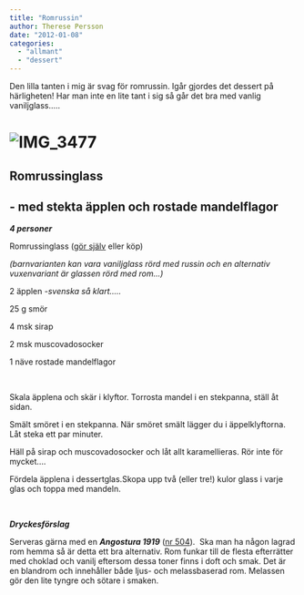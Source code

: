 ```yaml
---
title: "Romrussin"
author: Therese Persson
date: "2012-01-08"
categories: 
  - "allmant"
  - "dessert"
---
```


Den lilla tanten i mig är svag för romrussin. Igår gjordes det dessert på härligheten! Har man inte en lite tant i sig så går det bra med vanlig vaniljglass.....

# **![](/static/img/IMG_3477-1024x682.jpg "IMG_3477")**

## **Romrussinglass**

## **\- med stekta äpplen och rostade mandelflagor**

_**4 personer**_

Romrussinglass ([gör själv](https://recept.nu/1.309180/per_morberg/efterratter_godis/agg_mejeri/romrussinglass "romrussinglass") eller köp)

_(barnvarianten kan vara vaniljglass rörd med russin och en alternativ vuxenvariant är glassen rörd med rom...)_

2 äpplen _\-svenska så klart....._

25 g smör

4 msk sirap

2 msk muscovadosocker

1 näve rostade mandelflagor

 

Skala äpplena och skär i klyftor. Torrosta mandel i en stekpanna, ställ åt sidan.

Smält smöret i en stekpanna. När smöret smält lägger du i äppelklyftorna. Låt steka ett par minuter.

Häll på sirap och muscovadosocker och låt allt karamellieras. Rör inte för mycket....

Fördela äpplena i dessertglas.Skopa upp två (eller tre!) kulor glass i varje glas och toppa med mandeln.

 

_**Dryckesförslag**_

Serveras gärna med en _**Angostura 1919**_ ([nr 504](https://www.systembolaget.se/Sok-dryck/Dryck/?varuNr=504 "Angostura 1919")).  Ska man ha någon lagrad rom hemma så är detta ett bra alternativ. Rom funkar till de flesta efterrätter med choklad och vanilj eftersom dessa toner finns i doft och smak. Det är en blandrom och innehåller både ljus- och melassbaserad rom. Melassen gör den lite tyngre och sötare i smaken.
